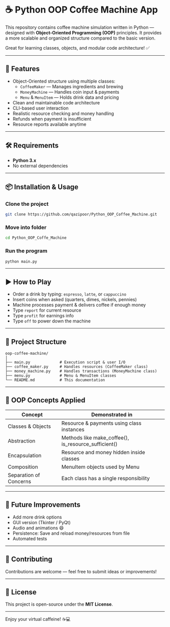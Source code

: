 
# ☕ Python OOP Coffee Machine App

This repository contains coffee machine simulation written in Python — designed with **Object-Oriented Programming (OOP)** principles.
It provides a more scalable and organized structure compared to the basic version.

Great for learning classes, objects, and modular code architecture! ✅

---

## 🚀 Features

- Object-Oriented structure using multiple classes:
  - `CoffeeMaker` — Manages ingredients and brewing
  - `MoneyMachine` — Handles coin input & payments
  - `Menu` & `MenuItem` — Holds drink data and pricing
- Clean and maintainable code architecture
- CLI-based user interaction
- Realistic resource checking and money handling
- Refunds when payment is insufficient
- Resource reports available anytime

---

## 🛠️ Requirements

- **Python 3.x**
- No external dependencies

---

## 📦 Installation & Usage

### Clone the project
```bash
git clone https://github.com/qazipoor/Python_OOP_Coffee_Machine.git
````

### Move into folder
```bash
cd Python_OOP_Coffe_Machine
```

### Run the program
```bash
python main.py
```

---

## ▶️ How to Play

- Order a drink by typing: `espresso`, `latte`, or `cappuccino`
- Insert coins when asked (quarters, dimes, nickels, pennies)
- Machine processes payment & delivers coffee if enough money
- Type `report` for current resource
- Type `profit` for earnings info
- Type `off` to power down the machine

---

## 📂 Project Structure

```
oop-coffee-machine/
│
├── main.py             # Execution script & user I/O
├── coffee_maker.py     # Handles resources (CoffeeMaker class)
├── money_machine.py    # Handles transactions (MoneyMachine class)
├── menu.py             # Menu & MenuItem classes
└── README.md           # This documentation
```

---

## 🧠 OOP Concepts Applied

| Concept | Demonstrated in |
|--------|-----------------|
| Classes & Objects | Resource & payments using class instances |
| Abstraction | Methods like make_coffee(), is_resource_sufficient() |
| Encapsulation | Resource and money hidden inside classes |
| Composition | MenuItem objects used by Menu |
| Separation of Concerns | Each class has a single responsibility |

---

## 🌟 Future Improvements

- Add more drink options
- GUI version (Tkinter / PyQt)
- Audio and animations 😄
- Persistence: Save and reload money/resources from file
- Automated tests

---

## 🤝 Contributing

Contributions are welcome — feel free to submit ideas or improvements!

---

## 📝 License

This project is open-source under the **MIT License**.

---

Enjoy your virtual caffeine! ☕💻
